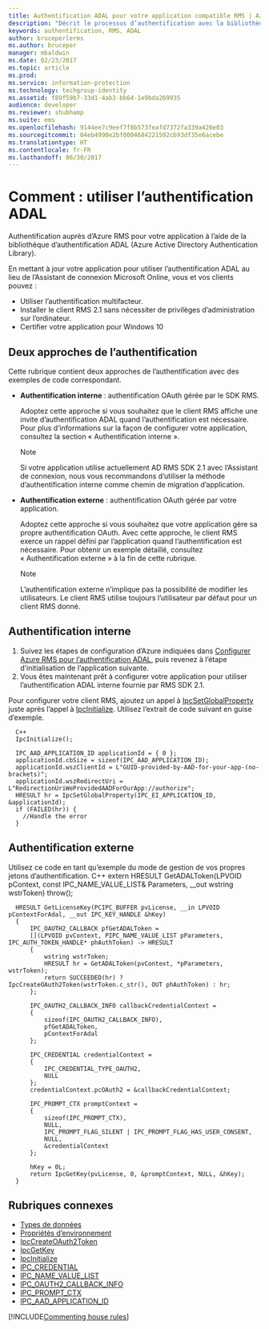 ```yaml
---
title: Authentification ADAL pour votre application compatible RMS | Azure RMS
description: "Décrit le processus d’authentification avec la bibliothèque ADAL"
keywords: authentification, RMS, ADAL
author: bruceperlerms
ms.author: bruceper
manager: mbaldwin
ms.date: 02/23/2017
ms.topic: article
ms.prod: 
ms.service: information-protection
ms.technology: techgroup-identity
ms.assetid: f89f59b7-33d1-4ab3-bb64-1e9bda269935
audience: developer
ms.reviewer: shubhamp
ms.suite: ems
ms.openlocfilehash: 9144ee7c9eef7f8b573feafd7372fa339a426e03
ms.sourcegitcommit: 04eb4990e2bf0004684221592cb93df35e6acebe
ms.translationtype: HT
ms.contentlocale: fr-FR
ms.lasthandoff: 06/30/2017
---
```

# <a name="how-to-use-adal-authentication"></a>Comment : utiliser l’authentification ADAL

Authentification auprès d’Azure RMS pour votre application à l’aide de la bibliothèque d’authentification ADAL (Azure Active Directory Authentication Library).

En mettant à jour votre application pour utiliser l’authentification ADAL au lieu de l’Assistant de connexion Microsoft Online, vous et vos clients pouvez :

- Utiliser l’authentification multifacteur.
- Installer le client RMS 2.1 sans nécessiter de privilèges d’administration sur l’ordinateur.
- Certifier votre application pour Windows 10

## <a name="two-approaches-to-authentication"></a>Deux approches de l’authentification

Cette rubrique contient deux approches de l’authentification avec des exemples de code correspondant.

- **Authentification interne** : authentification OAuth gérée par le SDK RMS.

  Adoptez cette approche si vous souhaitez que le client RMS affiche une invite d’authentification ADAL quand l’authentification est nécessaire. Pour plus d’informations sur la façon de configurer votre application, consultez la section « Authentification interne ».

  > [!Note]
  > Si votre application utilise actuellement AD RMS SDK 2.1 avec l’Assistant de connexion, nous vous recommandons d’utiliser la méthode d’authentification interne comme chemin de migration d’application.

- **Authentification externe** : authentification OAuth gérée par votre application.

  Adoptez cette approche si vous souhaitez que votre application gère sa propre authentification OAuth. Avec cette approche, le client RMS exerce un rappel défini par l’application quand l’authentification est nécessaire. Pour obtenir un exemple détaillé, consultez « Authentification externe » à la fin de cette rubrique.

  > [!Note]
  > L’authentification externe n’implique pas la possibilité de modifier les utilisateurs. Le client RMS utilise toujours l’utilisateur par défaut pour un client RMS donné.

## <a name="internal-authentication"></a>Authentification interne

1. Suivez les étapes de configuration d’Azure indiquées dans [Configurer Azure RMS pour l’authentification ADAL](adal-auth.md), puis revenez à l’étape d’initialisation de l’application suivante.
2. Vous êtes maintenant prêt à configurer votre application pour utiliser l’authentification ADAL interne fournie par RMS SDK 2.1.

Pour configurer votre client RMS, ajoutez un appel à [IpcSetGlobalProperty](https://msdn.microsoft.com/library/hh535270.aspx) juste après l’appel à [IpcInitialize](https://msdn.microsoft.com/library/jj127295.aspx). Utilisez l’extrait de code suivant en guise d’exemple.

      C++
      IpcInitialize();

      IPC_AAD_APPLICATION_ID applicationId = { 0 };
      applicationId.cbSize = sizeof(IPC_AAD_APPLICATION_ID);
      applicationId.wszClientId = L"GUID-provided-by-AAD-for-your-app-(no-brackets)";
      applicationId.wszRedirectUri = L"RedirectionUriWeProvidedAADForOurApp://authorize";
      HRESULT hr = IpcSetGlobalProperty(IPC_EI_APPLICATION_ID, &applicationId);
      if (FAILED(hr)) {
        //Handle the error
      }

## <a name="external-authentication"></a>Authentification externe

Utilisez ce code en tant qu’exemple du mode de gestion de vos propres jetons d’authentification.
C++ extern HRESULT GetADALToken(LPVOID pContext, const IPC_NAME_VALUE_LIST& Parameters, __out wstring wstrToken) throw();

      HRESULT GetLicenseKey(PCIPC_BUFFER pvLicense, __in LPVOID pContextForAdal, __out IPC_KEY_HANDLE &hKey)
      {
          IPC_OAUTH2_CALLBACK pfGetADALToken =
          [](LPVOID pvContext, PIPC_NAME_VALUE_LIST pParameters, IPC_AUTH_TOKEN_HANDLE* phAuthToken) -> HRESULT
          {
              wstring wstrToken;
              HRESULT hr = GetADALToken(pvContext, *pParameters, wstrToken);
              return SUCCEEDED(hr) ? IpcCreateOAuth2Token(wstrToken.c_str(), OUT phAuthToken) : hr;
          };

          IPC_OAUTH2_CALLBACK_INFO callbackCredentialContext =
          {
              sizeof(IPC_OAUTH2_CALLBACK_INFO),
              pfGetADALToken,
              pContextForAdal
          };

          IPC_CREDENTIAL credentialContext =
          {
              IPC_CREDENTIAL_TYPE_OAUTH2,
              NULL
          };
          credentialContext.pcOAuth2 = &callbackCredentialContext;

          IPC_PROMPT_CTX promptContext =
          {
              sizeof(IPC_PROMPT_CTX),
              NULL,
              IPC_PROMPT_FLAG_SILENT | IPC_PROMPT_FLAG_HAS_USER_CONSENT,
              NULL,
              &credentialContext
          };

          hKey = 0L;
          return IpcGetKey(pvLicense, 0, &promptContext, NULL, &hKey);
      }

## <a name="related-topics"></a>Rubriques connexes

- [Types de données](https://msdn.microsoft.com/library/hh535288.aspx)
- [Propriétés d’environnement](https://msdn.microsoft.com/library/hh535247.aspx)
- [IpcCreateOAuth2Token](https://msdn.microsoft.com/library/mt661866.aspx)
- [IpcGetKey](https://msdn.microsoft.com/library/hh535263.aspx)
- [IpcInitialize](https://msdn.microsoft.com/library/jj127295.aspx)
- [IPC_CREDENTIAL](https://msdn.microsoft.com/library/hh535275.aspx)
- [IPC_NAME_VALUE_LIST](https://msdn.microsoft.com/library/hh535277.aspx)
- [IPC_OAUTH2_CALLBACK_INFO](https://msdn.microsoft.com/library/mt661868.aspx)
- [IPC_PROMPT_CTX](https://msdn.microsoft.com/library/hh535278.aspx)
- [IPC_AAD_APPLICATION_ID](https://msdn.microsoft.com/library/mt661867.aspx)

[!INCLUDE[Commenting house rules](../includes/houserules.md)]